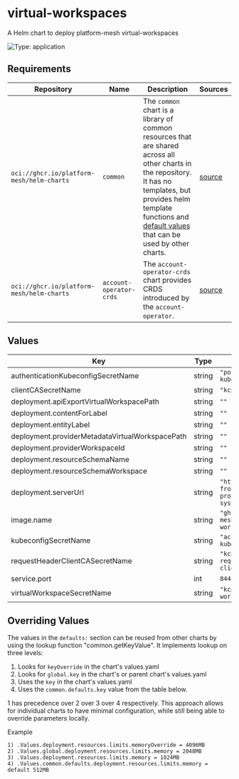 # virtual-workspaces

A Helm chart to deploy platform-mesh virtual-workspaces

![Type: application](https://img.shields.io/badge/Type-application-informational?style=flat-square)

## Requirements

| Repository | Name | Description | Sources |
|------------|------|-------------|---------|
| `oci://ghcr.io/platform-mesh/helm-charts` | `common` | The `common` chart is a library of common resources that are shared across all other charts in the repository. It has no templates, but provides helm template functions and [default values](https://github.com/platform-mesh/helm-charts/blob/main/charts/common/values.yaml) that can be used by other charts. |[source](https://github.com/platform-mesh/helm-charts/tree/main/charts/common)|
| `oci://ghcr.io/platform-mesh/helm-charts` | `account-operator-crds` | The `account-operator-crds` chart provides CRDS introduced by the `account-operator`. |[source](https://github.com/platform-mesh/helm-charts/tree/main/charts/account-operator-crds)|
## Values
| Key | Type | Default | Description |
|-----|------|---------|-------------|
| authenticationKubeconfigSecretName | string | `"portal-kubeconfig"` |  |
| clientCASecretName | string | `"kcp-ca"` |  |
| deployment.apiExportVirtualWorkspacePath | string | `""` |  |
| deployment.contentForLabel | string | `""` |  |
| deployment.entityLabel | string | `""` |  |
| deployment.providerMetadataVirtualWorkspacePath | string | `""` |  |
| deployment.providerWorkspaceId | string | `""` |  |
| deployment.resourceSchemaName | string | `""` |  |
| deployment.resourceSchemaWorkspace | string | `""` |  |
| deployment.serverUrl | string | `"https://kcp-front-proxy.openmfp-system:8443"` |  |
| image.name | string | `"ghcr.io/platform-mesh/virtual-workspaces"` | The image repository |
| kubeconfigSecretName | string | `"account-operator-kubeconfig"` |  |
| requestHeaderClientCASecretName | string | `"kcp-requestheader-client-ca"` |  |
| service.port | int | `8443` |  |
| virtualWorkspaceSecretName | string | `"kcp-virtual-workspaces-cert"` |  |

## Overriding Values

The values in the `defaults:` section can be reused from other charts by using the lookup function "common.getKeyValue". It implements lookup on three levels:

1. Looks for `keyOverride` in the chart's values.yaml
2. Looks for `global.key` in the chart's or parent chart's values.yaml
3. Uses the `key` in the chart's values.yaml
4. Uses the `common.defaults.key` value from the table below.

1 has precedence over 2 over 3 over 4 respectively. This approach allows for individual charts to have minimal configuration, while still being able to override parameters locally.

Example
```
1) .Values.deployment.resources.limits.memoryOverride = 4096MB
2) .Values.global.deployment.resources.limits.memory = 2048MB
3) .Values.deployment.resources.limits.memory = 1024MB
4) .Values.common.defaults.deployment.resources.limits.memory = default 512MB
```
